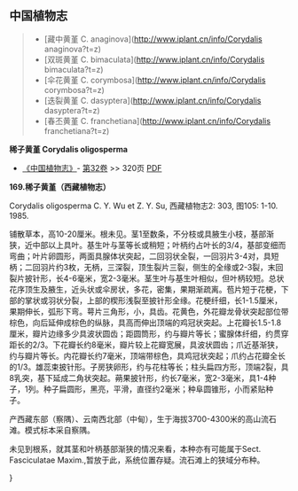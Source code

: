 

## 中国植物志

> * [藏中黄堇  C.  anaginova](http://www.iplant.cn/info/Corydalis anaginova?t=z)
> * [双斑黄堇  C.  bimaculata](http://www.iplant.cn/info/Corydalis bimaculata?t=z)
> * [伞花黄堇  C.  corymbosa](http://www.iplant.cn/info/Corydalis corymbosa?t=z)
> * [迭裂黄堇  C.  dasyptera](http://www.iplant.cn/info/Corydalis dasyptera?t=z)
> * [春丕黄堇  C.  franchetiana](http://www.iplant.cn/info/Corydalis franchetiana?t=z)

**稀子黄堇 Corydalis oligosperma**

* [《中国植物志》](http://www.iplant.cn/frps)- [第32卷](http://www.iplant.cn/frps/vol/32) >> 320页 [PDF](http://www.iplant.cn/frps/pdf/32/320.pdf)

**169.稀子黄堇（西藏植物志）**

Corydalis oligosperma C. Y. Wu et Z. Y. Su, 西藏植物志2: 303, 图105: 1-10. 1985.

铺散草本，高10-20厘米。根未见。茎1至数条，不分枝或具腋生小枝，基部渐狭，近中部以上具叶。基生叶与茎等长或稍短；叶柄约占叶长的3/4，基部变细而弯曲；叶片卵圆形，两面具腺体状突起，二回羽状全裂，一回羽片3-4对，具短柄；二回羽片约3枚，无柄，三深裂，顶生裂片三裂，侧生的全缘或2-3裂，末回裂片披针形，长4-6毫米，宽2-3毫米。茎生叶与基生叶相似，但叶柄较短。总状花序顶生及腋生，近头状或伞房状，多花，密集，果期渐疏离。苞片短于花梗，下部的掌状或羽状分裂，上部的楔形浅裂至披针形全缘。花梗纤细，长1-1.5厘米，果期伸长，弧形下弯。萼片三角形，小，具齿。花黄色，外花瓣龙骨状突起部位带棕色，向后延伸成棕色的纵脉，具高而伸出顶端的鸡冠状突起。上花瓣长1.5-1.8厘米，瓣片边缘多少具波状圆齿；距圆筒形，约与瓣片等长；蜜腺体纤细，约贯穿距长的2/3。下花瓣长约8毫米，瓣片较上花瓣宽展，具波状圆齿；爪近基渐狭，约与瓣片等长。内花瓣长约7毫米，顶端带棕色，具鸡冠状突起；爪约占花瓣全长的1/3。雄蕊束披针形。子房狭卵形，约与花柱等长；柱头扁四方形，顶端2裂，具8乳突，基下延成二角状突起。蒴果披针形，约长7毫米，宽2-3毫米，具1-4种子，1列。种子扁圆形，黑亮，平滑，直径约2毫米；种阜圆锥形，小而紧贴种子。

产西藏东部（察隅）、云南西北部（中甸），生于海拔3700-4300米的高山流石滩。模式标本采自察隅。

未见到根系，就其茎和叶柄基部渐狭的情况来看，本种亦有可能属于Sect. Fasciculatae Maxim.,暂放于此，系统位置存疑。流石滩上的狭域分布种。

}